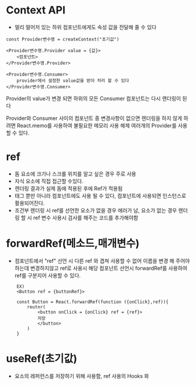 # Context API
- 멀리 떨어저 있는 하위 컴포넌트에게도 속성 값을 전달해 줄 수 있다

```
const Provider변수명 = createContext("초기값")

<Provider변수명.Provider value = {값}>
    <컴포넌트>
</Provider변수명.Provider>

<Provider변수명.Consumer>
    provider에서 설정한 value값을 받아 처리 할 수 있다
</Provider변수명.Consumer>
```

Provider의 value가 변경 되면 하위의 모든 Consumer 컴포넌트는 다시 랜더링이 된다

Provider와 Consumer 사이의 컴포넌트 중 변경사항이 없으면 렌더링을 하지 않게 하려면 React.memo를 사용하여 불필요한 메모리 사용 해제
여러개의 Provider를 사용할 수 있다.

# ref
- 돔 요소에 크기나 스크롤 위치를 알고 싶은 경우 주로 사용 <br/>
- 자식 요소에 직접 접근할 수있다.
- 렌더링 결과가 실제 돔에 적용된 후에 Ref가 적용됨
- 태그 뿐만 아니라 컴포넌트에도 사용 될 수 있다, 컴포넌트에 사용되면 인스턴스로 활용되어진다.
- 조건부 렌더링 시 ref를 선언한 요소가 없을 경우 에러가 남, 요소가 없는 경우 렌더링 할 시 ref 변수 사용시 검사를 해주는 코드를 추가해야함

# forwardRef(메소드,매개변수)
- 컴포넌트에서 "ref" 선언 시 다른 ref 와 겹쳐 사용할 수 없어 이름을 변경 해 주어야 하는데 변경하지않고
ref로 사용시 해당 컴포넌트 선언시 forwardRef를 사용하여 ref를 구분지어 사용할 수 있다.
```
    EX)
    <Button ref = {buttonRef}>

    const Button = React.forwardRef(function ({onClick},ref)){
        reutnr(
            <button onClick = {onClick} ref = {ref}>
            저장
            </button>
        )
    }
```

# useRef(초기값)
 - 요소의 레퍼런스를 저장하기 위해 사용함, ref 사용의 Hooks 화